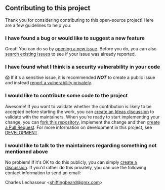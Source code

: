 ## Contributing to this project

Thank you for considering contributing to this open-source project! Here are a few guidelines to help you:

### I have found a bug or would like to suggest a new feature

Great! You can do so by [opening a new issue](https://github.com/clechasseur/rust-template/issues/new/choose).
Before you do, you can also [search existing issues](https://github.com/clechasseur/rust-template/issues) to see if your issue was already reported.

### I have found what I think is a security vulnerability in your code

😱 If it's a sensitive issue, it is recommended **_NOT_** to create a public issue and instead [report a vulnerability privately](https://github.com/clechasseur/rust-template/security/advisories/new).

### I would like to contribute some code to the project

Awesome! If you want to validate whether the contribution is likely to be accepted before starting the work, you can [create an Ideas discussion](https://github.com/clechasseur/rust-template/discussions/new?category=ideas) to validate with the maintainers.
When you're ready to start implementing your change, you can [fork this repository](https://github.com/clechasseur/rust-template/fork), implement the change and then [create a Pull Request](https://github.com/clechasseur/rust-template/compare).
For more information on development in this project, see [DEVELOPMENT](DEVELOPMENT.md).

### I would like to talk to the maintainers regarding something not mentioned above

No problem! If it's OK to do this publicly, you can simply [create a discussion](https://github.com/clechasseur/rust-template/discussions/new/choose).
If you'd rather do this privately, you can use the following contact information to send an email:

Charles Lechasseur \<shiftingbeard@gmx.com\>
